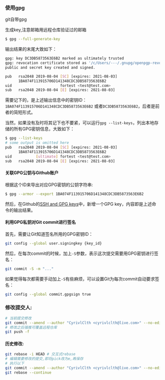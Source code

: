 ### 使用gpg

git自带gpg

生成key,注意邮箱用远程仓库验证过的邮箱

```bash
$ gpg --full-generate-key
```

输出结果的末尾大致如下：

```bash
gpg: key DC3DB5873563E6B2 marked as ultimately trusted
gpg: revocation certificate stored as '/c/Users/---/.gnupg/openpgp-revocs.d/1BA074F113915706D141348CDC3DB5873563E6B2.rev'
public and secret key created and signed.

pub   rsa2048 2019-08-04 [SC] [expires: 2021-08-03]
      1BA074F113915706D141348CDC3DB5873563E6B2
uid                      fortest <test@test.com>
sub   rsa2048 2019-08-04 [E] [expires: 2021-08-03]
```

需要记下的，是上述输出信息中的密钥ID：`1BA074F113915706D141348CDC3DB5873563E6B2` 或者`DC3DB5873563E6B2`，后者是前者的简短形式。

当然，如果没有及时将其记下也不要紧，可以运行`gpg --list-keys`，列出本地存储的所有GPG密钥信息，大致如下：

```bash
$ gpg --list-keys
# some output is omitted here
pub   rsa2048 2019-08-04 [SC] [expires: 2021-08-03]
      1BA074F113915706D141348CDC3DB5873563E6B2
uid           [ultimate] fortest <test@test.com>
sub   rsa2048 2019-08-04 [E] [expires: 2021-08-03]
```

#### 关联GPG公钥与Github账户

根据这个ID来导出对应GPG密钥的公钥字符串:

```bash
$ gpg --armor --export 1BA074F113915706D141348CDC3DB5873563E6B2
```

然后，在Github的[SSH and GPG keys](https://link.zhihu.com/?target=https%3A//github.com/settings/keys)中，新增一个GPG key，内容即是上述命令的输出结果。

#### 利用GPG私钥对Git commit进行签名

首先，需要让Git知道签名所用的GPG密钥ID：

```bash
git config --global user.signingkey {key_id}
```

然后，在每次commit的时候，加上`-S`参数，表示这次提交需要用GPG密钥进行签名：

```bash
git commit -S -m "..."
```

如果觉得每次都需要手动加上`-S`有些麻烦，可以设置Git为每次commit自动要求签名：

```bash
git config --global commit.gpgsign true
```

### 修改提交人:

```bash
# 当前提交修改
git commit --amend --author "CyrivlClth <cyrivlclth@live.com>" --no-edit
# 修改之后强推可覆盖远程仓库
git push -f
```

#### 历史修改:

```bash
git rebase -i HEAD # 交互式rebase
# 编辑需要修改的提交,即将pick改为e,再保存
# 执行以下
git commit --amend --author "CyrivlClth <cyrivlclth@live.com>" --no-edit
git rebase --continue
```